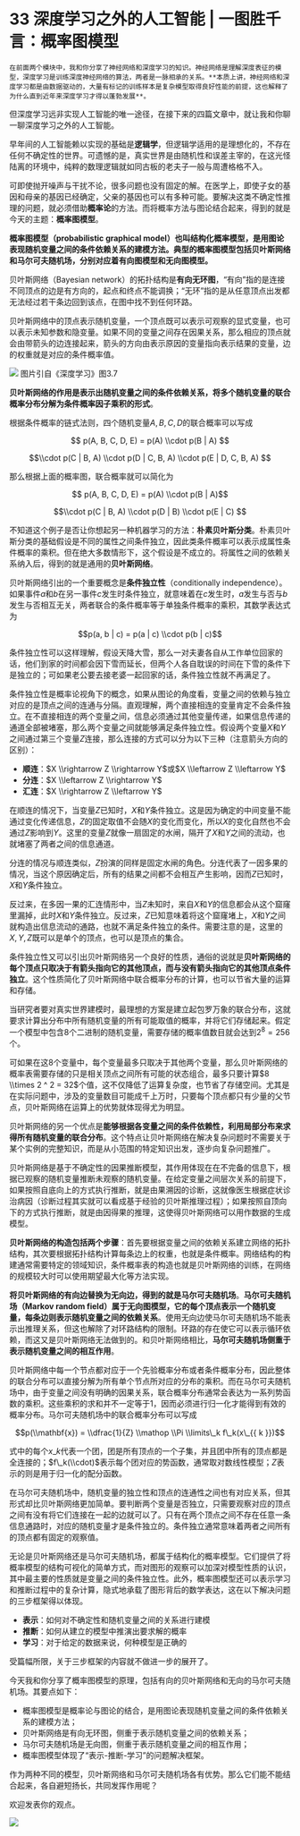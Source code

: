# 33 深度学习之外的人工智能 | 一图胜千言：概率图模型

    在前面两个模块中，我和你分享了神经网络和深度学习的知识。神经网络是理解深度表征的模型，深度学习是训练深度神经网络的算法，两者是一脉相承的关系。**本质上讲，神经网络和深度学习都是由数据驱动的，大量有标记的训练样本是复杂模型取得良好性能的前提，这也解释了为什么直到近年来深度学习才得以蓬勃发展**。

但深度学习远非实现人工智能的唯一途径，在接下来的四篇文章中，就让我和你聊一聊深度学习之外的人工智能。

早年间的人工智能赖以实现的基础是**逻辑学**，但逻辑学适用的是理想化的，不存在任何不确定性的世界。可遗憾的是，真实世界是由随机性和误差主宰的，在这光怪陆离的环境中，纯粹的数理逻辑就如同古板的老夫子一般与周遭格格不入。

可即使抛开噪声与干扰不论，很多问题也没有固定的解。在医学上，即使子女的基因和母亲的基因已经确定，父亲的基因也可以有多种可能。要解决这类不确定性推理的问题，就必须借助**概率论**的方法。而将概率方法与图论结合起来，得到的就是今天的主题：**概率图模型**。

**概率图模型（probabilistic graphical model）也叫结构化概率模型，是用图论表现随机变量之间的条件依赖关系的建模方法。典型的概率图模型包括贝叶斯网络和马尔可夫随机场，分别对应着有向图模型和无向图模型。**

贝叶斯网络（Bayesian network）的拓扑结构是**有向无环图**，“有向”指的是连接不同顶点的边是有方向的，起点和终点不能调换；“无环”指的是从任意顶点出发都无法经过若干条边回到该点，在图中找不到任何环路。

贝叶斯网络中的顶点表示随机变量，一个顶点既可以表示可观察的显式变量，也可以表示未知参数和隐变量。如果不同的变量之间存在因果关系，那么相应的顶点就会由带箭头的边连接起来，箭头的方向由表示原因的变量指向表示结果的变量，边的权重就是对应的条件概率值。

![](https://static001.geekbang.org/resource/image/9c/6d/9c48b643e9484274470622da7231ab6d.png) 图片引自《深度学习》图3.7

**贝叶斯网络的作用是表示出随机变量之间的条件依赖关系，将多个随机变量的联合概率分布分解为条件概率因子乘积的形式**。

根据条件概率的链式法则，四个随机变量$A, B, C, D$的联合概率可以写成

$$ p(A, B, C, D, E) = p(A) \\cdot p(B | A) $$

$$\\cdot p(C | B, A) \\cdot p(D | C, B, A) \\cdot p(E | D, C, B, A) $$

那么根据上面的概率图，联合概率就可以简化为

$$ p(A, B, C, D, E) = p(A) \\cdot p(B | A)$$

$$\\cdot p(C | B, A) \\cdot p(D | B) \\cdot p(E | C) $$

不知道这个例子是否让你想起另一种机器学习的方法：**朴素贝叶斯分类**。朴素贝叶斯分类的基础假设是不同的属性之间条件独立，因此类条件概率可以表示成属性条件概率的乘积。但在绝大多数情形下，这个假设是不成立的。将属性之间的依赖关系纳入后，得到的就是通用的**贝叶斯网络**。

贝叶斯网络引出的一个重要概念是**条件独立性**（conditionally independence）。如果事件$a$和$b$在另一事件$c$发生时条件独立，就意味着在$c$发生时，$a$发生与否与$b$发生与否相互无关，两者联合的条件概率等于单独条件概率的乘积，其数学表达式为

$$p(a, b | c) = p(a | c) \\cdot p(b | c)$$

条件独立性可以这样理解，假设天降大雪，那么一对夫妻各自从工作单位回家的话，他们到家的时间都会因下雪而延长，但两个人各自耽误的时间在下雪的条件下是独立的；可如果老公要去接老婆一起回家的话，条件独立性就不再满足了。

条件独立性是概率论视角下的概念，如果从图论的角度看，变量之间的依赖与独立对应的是顶点之间的连通与分隔。直观理解，两个直接相连的变量肯定不会条件独立。在不直接相连的两个变量之间，信息必须通过其他变量传递，如果信息传递的通道全部被堵塞，那么两个变量之间就能够满足条件独立性。假设两个变量$X$和$Y$之间通过第三个变量$Z$连接，那么连接的方式可以分为以下三种（注意箭头方向的区别）：

*   **顺连**：$X \\rightarrow Z \\rightarrow Y$或$X \\leftarrow Z \\leftarrow Y$
*   **分连**：$X \\leftarrow Z \\rightarrow Y$
*   **汇连**：$X \\rightarrow Z \\leftarrow Y$

在顺连的情况下，当变量$Z$已知时，$X$和$Y$条件独立。这是因为确定的中间变量不能通过变化传递信息，$Z$的固定取值不会随$X$的变化而变化，所以$X$的变化自然也不会通过$Z$影响到$Y$。这里的变量$Z$就像一扇固定的水闸，隔开了$X$和$Y$之间的流动，也就堵塞了两者之间的信息通道。

分连的情况与顺连类似，$Z$扮演的同样是固定水闸的角色。分连代表了一因多果的情况，当这个原因确定后，所有的结果之间都不会相互产生影响，因而$Z$已知时，$X$和$Y$条件独立。

反过来，在多因一果的汇连情形中，当$Z$未知时，来自$X$和$Y$的信息都会从这个窟窿里漏掉，此时$X$和$Y$条件独立。反过来，$Z$已知意味着将这个窟窿堵上，$X$和$Y$之间就构造出信息流动的通路，也就不满足条件独立的条件。需要注意的是，这里的$X, Y, Z$既可以是单个的顶点，也可以是顶点的集合。

条件独立性又可以引出贝叶斯网络另一个良好的性质，通俗的说就是**贝叶斯网络的每个顶点只取决于有箭头指向它的其他顶点，而与没有箭头指向它的其他顶点条件独立**。这个性质简化了贝叶斯网络中联合概率分布的计算，也可以节省大量的运算和存储。

当研究者要对真实世界建模时，最理想的方案是建立起包罗万象的联合分布，这就要求计算出分布中所有随机变量的所有可能取值的概率，并将它们存储起来。假定一个模型中包含8个二进制的随机变量，需要存储的概率值数目就会达到$2 ^ {8} = 256$个。

可如果在这8个变量中，每个变量最多只取决于其他两个变量，那么贝叶斯网络的概率表需要存储的只是相关顶点之间所有可能的状态组合，最多只要计算$8 \\times 2 ^ 2 = 32$个值，这不仅降低了运算复杂度，也节省了存储空间。尤其是在实际问题中，涉及的变量数目可能成千上万时，只要每个顶点都只有少量的父节点，贝叶斯网络在运算上的优势就体现得尤为明显。

贝叶斯网络的另一个优点是**能够根据各变量之间的条件依赖性，利用局部分布来求得所有随机变量的联合分布**。这个特点让贝叶斯网络在解决复杂问题时不需要关于某个实例的完整知识，而是从小范围的特定知识出发，逐步向复杂问题推广。

贝叶斯网络是基于不确定性的因果推断模型，其作用体现在在不完备的信息下，根据已观察的随机变量推断未观察的随机变量。在给定变量之间层次关系的前提下，如果按照自底向上的方式执行推断，就是由果溯因的诊断，这就像医生根据症状诊治病因（诊断过程其实就可以看成基于经验的贝叶斯推理过程）；如果按照自顶向下的方式执行推断，就是由因得果的推理，这使得贝叶斯网络可以用作数据的生成模型。

**贝叶斯网络的构造包括两个步骤**：首先要根据变量之间的依赖关系建立网络的拓扑结构，其次要根据拓扑结构计算每条边上的权重，也就是条件概率。网络结构的构建通常需要特定的领域知识，条件概率表的构造也就是贝叶斯网络的训练，在网络的规模较大时可以使用期望最大化等方法实现。

**将贝叶斯网络的有向边替换为无向边，得到的就是马尔可夫随机场**。**马尔可夫随机场（Markov random field）属于无向图模型，它的每个顶点表示一个随机变量，每条边则表示随机变量之间的依赖关系**。使用无向边使马尔可夫随机场不能表示出推理关系，但这也解除了对环路结构的限制。环路的存在使它可以表示循环依赖，而这又是贝叶斯网络无法做到的。和贝叶斯网络相比，**马尔可夫随机场侧重于表示随机变量之间的相互作用**。

贝叶斯网络中每一个节点都对应于一个先验概率分布或者条件概率分布，因此整体的联合分布可以直接分解为所有单个节点所对应的分布的乘积。而在马尔可夫随机场中，由于变量之间没有明确的因果关系，联合概率分布通常会表达为一系列势函数的乘积。这些乘积的求和并不一定等于1，因而必须进行归一化才能得到有效的概率分布。马尔可夫随机场中的联合概率分布可以写成

$$p(\\mathbf{x}) = \\dfrac{1}{Z} \\mathop \\Pi \\limits\_k f\_k(x\_{{ k }})$$

式中的每个$x\_{{ k }}$代表一个团，团是所有顶点的一个子集，并且团中所有的顶点都是全连接的；$f\_k(\\cdot)$表示每个团对应的势函数，通常取对数线性模型；$Z$表示的则是用于归一化的配分函数。

在马尔可夫随机场中，随机变量的独立性和顶点的连通性之间也有对应关系，但其形式却比贝叶斯网络更加简单。要判断两个变量是否独立，只需要观察对应的顶点之间有没有将它们连接在一起的边就可以了。只有在两个顶点之间不存在任意一条信息通路时，对应的随机变量才是条件独立的。条件独立通常意味着两者之间所有的顶点都有固定的观察值。

无论是贝叶斯网络还是马尔可夫随机场，都属于结构化的概率模型。它们提供了将概率模型的结构可视化的简单方式，而对图形的观察可以加深对模型性质的认识，其中最主要的性质就是变量之间的条件独立性。此外，概率图模型还可以表示学习和推断过程中的复杂计算，隐式地承载了图形背后的数学表达，这在以下解决问题的三步框架得以体现。

*   **表示**：如何对不确定性和随机变量之间的关系进行建模
*   **推断**：如何从建立的模型中推演出要求解的概率
*   **学习**：对于给定的数据来说，何种模型是正确的

受篇幅所限，关于三步框架的内容就不做进一步的展开了。

今天我和你分享了概率图模型的原理，包括有向的贝叶斯网络和无向的马尔可夫随机场。其要点如下：

*   概率图模型是概率论与图论的结合，是用图论表现随机变量之间的条件依赖关系的建模方法；
*   贝叶斯网络是有向无环图，侧重于表示随机变量之间的依赖关系；
*   马尔可夫随机场是无向图，侧重于表示随机变量之间的相互作用；
*   概率图模型体现了“表示-推断-学习”的问题解决框架。

作为两种不同的模型，贝叶斯网络和马尔可夫随机场各有优势。那么它们能不能结合起来，各自避短扬长，共同发挥作用呢？

欢迎发表你的观点。

![](https://static001.geekbang.org/resource/image/57/48/57eda304a18b35999beaadbfc1c32348.jpg)
    